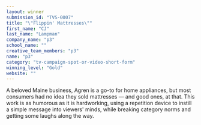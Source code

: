 ```yaml
---
layout: winner
submission_id: "TVS-0007"
title: "\"Flippin' Mattresses\""
first_name: "CJ"
last_name: "Lampman"
company_name: "p3"
school_name: ""
creative_team_members: "p3"
name: "p3"
category: "tv-campaign-spot-or-video-short-form"
winning_level: "Gold"
website: ""
---
```


A beloved Maine business, Agren is a go-to for home appliances, but most consumers had no idea they sold mattresses — and good ones, at that. This work is as humorous as it is hardworking, using a repetition device to instill a simple message into viewers' minds, while breaking category norms and getting some laughs along the way.
